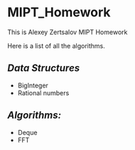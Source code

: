 # **MIPT_Homework**
This is Alexey Zertsalov MIPT Homework

Here is a list of all the algorithms.

## ***Data Structures***

- BigInteger
- Rational numbers

## ***Algorithms:***

- Deque
- FFT
